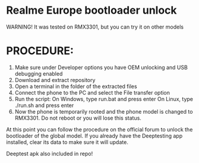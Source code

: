 # Realme Europe bootloader unlock 

WARNING! 
It was tested on RMX3301, but you can try it on other models

# PROCEDURE:

1. Make sure under Developer options you have OEM unlocking and USB debugging enabled
2.  Download and extract repository
3. Open a terminal in the folder of the extracted files
4. Connect the phone to the PC and select the File transfer option
5. Run the script:
  On Windows, type run.bat and press enter
  On Linux, type ./run.sh and press enter
6. Now the phone is temporarily rooted and the phone model is changed to RMX3301. Do not reboot or you will lose this status.

   
At this point you can follow the procedure on the official forum to unlock the bootloader of the global model. If you already have the Deeptesting app installed, clear its data to make sure it will update.

Deeptest apk also included in repo!
